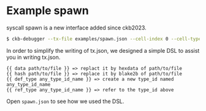 # Example spawn

syscall spawn is a new interface added since ckb2023.

```sh
$ ckb-debugger --tx-file examples/spawn.json --cell-index 0 --cell-type input --script-group-type lock
```

In order to simplify the writing of tx.json, we designed a simple DSL to assist you in writing tx.json.

```text
{{ data path/to/file }} => replact it by hexdata of path/to/file
{{ hash path/to/file }} => replace it by blake2b of path/to/file
{{ def_type any_type_id_name }} => create a new type_id named any_type_id_name
{{ ref_type any_type_id_name }} => refer to the type_id above
```

Open `spawn.json` to see how we used the DSL.
